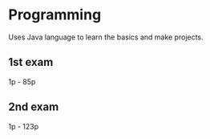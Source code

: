 # Programming

Uses Java language to learn the basics and make projects.

## 1st exam

1p - 85p

## 2nd exam

1p - 123p

